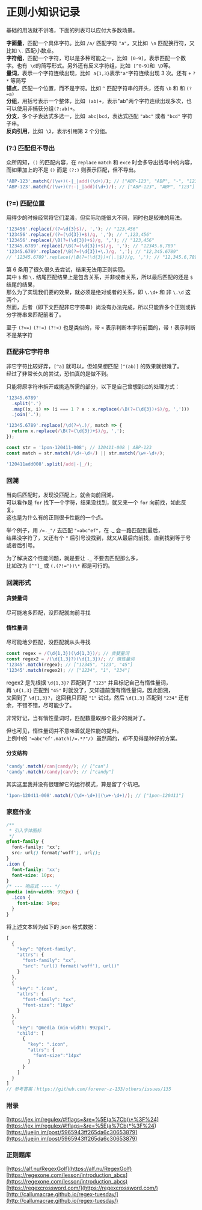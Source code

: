 # 正则小知识记录

基础的用法就不讲咯，下面的列表可以应付大多数场景。

**字面量**，匹配一个具体字符。比如 `/a/` 匹配字符 `"a"`，又比如  `\n` 匹配换行符，又比如 `\.` 匹配小数点。<br />
**字符组**，匹配一个字符，可以是多种可能之一，比如  `[0-9]`，表示匹配一个数字。也有  `\d`的简写形式。另外还有反义字符组，比如  `[^0-9]`和  `\D`等。<br />
**量词**，表示一个字符连续出现，比如  `a{1,3}`表示`"a"`字符连续出现 3 次。还有 `+` `?` `*` 等简写<br />
**锚点**，匹配一个位置，而不是字符。比如 `^` 匹配字符串的开头，还有 `\b` 和 和 `(?=a)`<br />
**分组**，用括号表示一个整体，比如  `(ab)+`，表示"ab"两个字符连续出现多次，也可以使用非捕获分组`(?:ab)+`。<br />
**分支**，多个子表达式多选一，比如  `abc|bcd`，表达式匹配 `"abc"` 或者 `"bcd"` 字符子串。<br />
**反向引用**，比如  `\2`，表示引用第 2 个分组。

### (?:) 匹配但不导出

众所周知，`()` 的匹配内容，在 `replace` `match` 和 `exce` 时会多导出括号中的内容，<br />而如果加上的不是 `()` 而是 `(?:)` 则表示匹配，但不导出。

```javascript
'ABP-123'.match(/(\w+)(-|_|add)(\d+)/); // ["ABP-123", "ABP", "-", "123"]
'ABP-123'.match(/(\w+)(?:-|_|add)(\d+)/); // ["ABP-123", "ABP", "123"]
```

### (?=) 匹配位置

用得少的时候经常将它们混淆，但实际功能很大不同，同时也是较难的用法。

```javascript
'123456'.replace(/(?=\d{3}$)/, ','); // "123,456"
'123456'.replace(/(?=(\d{3})+$)/g, ','); // ",123,456"
'123456'.replace(/\B(?=(\d{3})+$)/g, ','); // "123,456"
'12345.6789'.replace(/\B(?=(\d{3})+$)/g, ','); // "12345.6,789"
'12345.6789'.replace(/\B(?=(\d{3})+\.)/g, ','); // "12,345.6789"
// '12345.6789'.replace(/\B(?=(\d{3})+(\.|$))/g, ','); // "12,345.6,789"
```

第 6 条用了很久很久去尝试，结果无法用正则实现。<br />
其中 `$` 和 `\.` 结尾匹配结果上是包含关系，并非或者关系，所以最后匹配的还是 `$` 结尾的结果，<br />
那么为了实现我们要的效果，就必须是绝对或者的关系，即 `\.\d+` 和 非 `\.\d` 这两个，<br />
然而，后者（即下文匹配非它字符串）尚没有办法完成，所以只能靠多个正则或拆分字符串来匹配前者了。

至于 `(?<=)` `(?!=)` `(?!<)` 也是类似的，带 `<` 表示判断本字符前面的，带 `!` 表示判断不是某字符

### 匹配非它字符串

非它字符比较好弄，`[^a]` 就可以，但如果想匹配 `[^(ab)]` 的效果就很难了。<br />
经过了非常长久的尝试，恐怕真的是做不到。

只能将原字符串拆开或挑选所需的部分，以下是自己曾想到过的处理方式：

```javascript
'12345.6789'
  .split('.')
  .map((x, i) => (i === 1 ? x : x.replace(/\B(?=(\d{3})+$)/g, ',')))
  .join('.');

'12345.6789'.replace(/\d(?=\.)/, match => {
  return x.replace(/\B(?=(\d{3})+$)/g, ',');
});

const str = '1pon-120411-008'; // 120411-008 | ABP-123
const match = str.match(/\d+-\d+/) || str.match(/\w+-\d+/);

'120411add008'.split(/add|-|_/);
```

### 回溯

当向后匹配时，发现没匹配上，就会向前回溯，<br />
可以看作是 `for` 找下一个字符，结果没找到，就又来一个 `for` 向前找，如此反复。<br />
这也是为什么有的正则很卡性能的一个点。

举个例子，用 `/=._"/` 去匹配 `"=abc"ef"`，在 ._ 会一路匹配到最后，<br />
结果没字符了，又还有个 `"` 后引号没找到，就又从最后向前找，直到找到等于号或者后引号。

为了解决这个性能问题，就是要让 `._` 不要去匹配那么多，<br />
比如改为 `[^"]_` 或 `(.(?!="))\*` 都是可行的。

### 回溯形式

#### 贪婪量词

尽可能地多匹配，没匹配就向前寻找

#### 惰性量词

尽可能地少匹配，没匹配就从头寻找

```javascript
const regex = /(\d{1,3})(\d{1,3})/; // 贪婪量词
const regex2 = /(\d{1,3}?)(\d{1,3})/; // 惰性量词
'12345'.match(regex); // ["12345", "123", "45"]
'12345'.match(regex2); // ["1234", "1", "234"]
```

regex2 是先根据 `\d{1,3}?` 匹配到了 `"123"` 并且标记自己有惰性量词，<br />
再 `\d{1,3}` 匹配到 `"45"` 时就没了，又知道前面有惰性量词，因此回溯，<br />
又回到了 `\d{1,3}?`，这回我只匹配 `"1"` 试试，然后 `\d{1,3}` 匹配到 `"234"` 还有余，不错不错，尽可能少了。

非常好记，当有惰性量词时，匹配数量取那个最少的就对了。

但也可见，惰性量词并不意味着就是性能的提升。<br />上例中的 `'=abc"ef'.match(/=.*?"/)`  虽然简约，却不见得是种好的方案。

#### 分支结构

```javascript
'candy'.match(/can|candy/); // ["can"]
'candy'.match(/candy|can/); // ["candy"]
```

其实这里我并没有很理解它的运行模式，算是留了个坑吧。

```javascript
'1pon-120411-008'.match(/(\d+-\d+)|(\w+-\d+)/); // ["1pon-120411"]
```

### 家庭作业

```css
/**
 * 引入字体图标
 */
@font-family {
  font-family: 'xx';
  src: url() format('woff'), url();
}
.icon {
  font-family: 'xx';
  font-size: 10px;
}
/* --- 响应式 ---- */
@media (min-width: 992px) {
  .icon {
    font-size: 14px;
  }
}
```

将上述文本转为如下的 json 格式数据：

```js
[
  {
    "key": "@font-family",
    "attrs": {
      "font-family": "xx",
      "src": "url() format('woff'), url()"
    }
  },
  {
    "key": ".icon",
    "attrs": {
      "font-family": "xx",
      "font-size": "10px"
    }
  },
  {
    "key": "@media (min-width: 992px)",
    "child": [
      {
        "key": ".icon",
        "attrs": {
          "font-size":"14px"
        }
      }
    ]
  }
]
// 参考答案：https://github.com/forever-z-133/others/issues/135
```

<a name="YuDn9"></a>

### 附录

[https://jex.im/regulex/#!flags=&re=%5E(a%7Cb)\*%3F%24](<https://jex.im/regulex/#!flags=&re=%5E(a%7Cb)*%3F%24>)<br />[https://juejin.im/post/5965943ff265da6c30653879](https://juejin.im/post/5965943ff265da6c30653879)

<a name="a4huU"></a>

### 正则题库

[https://alf.nu/RegexGolf](https://alf.nu/RegexGolf)<br />[https://regexone.com/lesson/introduction_abcs](https://regexone.com/lesson/introduction_abcs)<br />[https://regexcrossword.com/](https://regexcrossword.com/)<br />[http://callumacrae.github.io/regex-tuesday/](http://callumacrae.github.io/regex-tuesday/)
